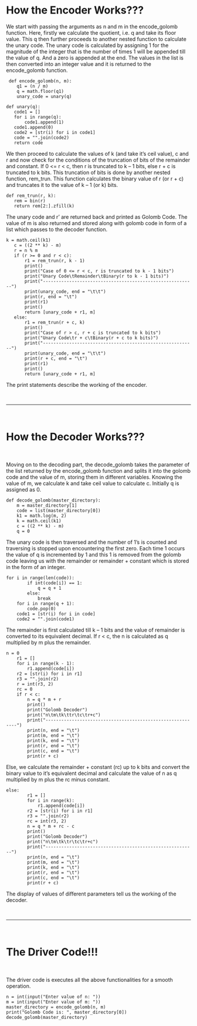 <h1>How the Encoder Works???</h1>

We start with passing the arguments as n and m in the encode_golomb function. Here, firstly we calculate the quotient, i.e. q and take its floor value. This q then further proceeds to another nested function to calculate the unary code. The unary code is calculated by assigning 1 for the magnitude of the integer that is the number of times 1 will be appended till the value of q. And a zero is appended at the end. The values in the list is then converted into an integer value and it is returned to the encode_golomb function.

```<br>
 def encode_golomb(n, m):
    q1 = (n / m)
    q = math.floor(q1)
    unary_code = unary(q)
 ```
 ```<br>
 def unary(q):
    code1 = []
    for i in range(q):
        code1.append(1)
    code1.append(0)
    code2 = [str(i) for i in code1]
    code = "".join(code2)
    return code 
 ```

We then proceed to calculate the values of k (and take it’s ceil value), c and r and now check for the conditions of the truncation of bits of the remainder and constant. 
If 0 <= r < c, then r is truncated to k – 1 bits, else r + c is truncated to k bits. This truncation of bits is done by another nested function, rem_trun.
This function calculates the binary value of r (or r + c) and truncates it to the value of k – 1 (or k) bits. 

 ```<br>
 def rem_trun(r, k):
    rem = bin(r)
    return rem[2:].zfill(k)
 ```

The unary code and r’ are returned back and printed as Golomb Code. The value of m is also returned and stored along with golomb code in form of a list which passes to the decoder function.
 
 ```<br>
k = math.ceil(k1)
    c = ((2 ** k) - m)
    r = n % m
    if (r >= 0 and r < c):
        r1 = rem_trun(r, k - 1)
        print()
        print("Case of 0 <= r < c, r is truncated to k - 1 bits")
        print("Unary Code\tRemainder\tBinary(r to k - 1 bits)")
        print("----------------------------------------------------------")
        print(unary_code, end = "\t\t")
        print(r, end = "\t")
        print(r1)
        print()
        return [unary_code + r1, m]
    else:
        r1 = rem_trun(r + c, k)
        print()
        print("Case of r > c, r + c is truncated to k bits")
        print("Unary Code\tr + c\tBinary(r + c to k bits)")
        print("----------------------------------------------------------")
        print(unary_code, end = "\t\t")
        print(r + c, end = "\t")
        print(r1)
        print()
        return [unary_code + r1, m]
```
The print statements describe the working of the encoder.

<br>
<hr>
<br>
<h1>How the Decoder Works???</h1>
<br>


Moving on to the decoding part, the decode_golomb takes the parameter of the list returned by the encode_golomb function and splits it into the golomb code and the value of m, storing them in different variables. Knowing the value of m, we calculate k and take ceil value to calculate c. Initially q is assigned as 0.

```<br>
def decode_golomb(master_directory):
    m = master_directory[1]
    code = list(master_directory[0])
    k1 = math.log(m, 2)
    k = math.ceil(k1)
    c = ((2 ** k) - m)
    q = 0
```

The unary code is then traversed and the number of 1’s is counted and traversing is stopped upon encountering the first zero. Each time 1 occurs the value of q is incremented by 1 and this 1 is removed from the golomb code leaving us with the remainder or remainder + constant which is stored in the form of an integer.

```<br>
for i in range(len(code)):
        if int(code[i]) == 1:
            q = q + 1
        else:
            break
    for i in range(q + 1):
        code.pop(0)
    code1 = [str(i) for i in code]
    code2 = "".join(code1)
```

The remainder is first calculated till k – 1 bits and the value of remainder is converted to its equivalent decimal. If r < c, the n is calculated as q multiplied by m plus the remainder.

```<br>
n = 0
    r1 = []
    for i in range(k - 1):
        r1.append(code[i])
    r2 = [str(i) for i in r1]
    r3 = "".join(r2)
    r = int(r3, 2)
    rc = 0
    if r < c:
        n = q * m + r
        print()
        print("Golomb Decoder")
        print("n\tm\tk\ttr\tc\tr+c")
        print("-----------------------------------------------------------")
        print(n, end = "\t")
        print(m, end = "\t")
        print(k, end = "\t")
        print(r, end = "\t")
        print(c, end = "\t")
        print(r + c)
```
 

Else, we calculate the remainder + constant (rc) up to k bits and convert the binary value to it’s equivalent decimal and calculate the value of n as q multiplied by m plus the rc minus constant.

```<br>
else:
        r1 = []
        for i in range(k):
            r1.append(code[i])
        r2 = [str(i) for i in r1]
        r3 = "".join(r2)
        rc = int(r3, 2)
        n = q * m + rc - c
        print()
        print("Golomb Decoder")
        print("n\tm\tk\tr\tc\tr+c")
        print("---------------------------------------------------------")
        print(n, end = "\t")
        print(m, end = "\t")
        print(k, end = "\t")
        print(r, end = "\t")
        print(c, end = "\t")
        print(r + c)
```
 
The display of values of different parameters tell us the working of the decoder.

<br>
<hr>
<br>
<h1>The Driver Code!!!</h1>
<br>

The driver code is executes all the above functionalities for a smooth operation.

```<br>
n = int(input("Enter value of n: "))
m = int(input("Enter value of m: "))
master_directory = encode_golomb(n, m)
print("Golomb Code is: ", master_directory[0])
decode_golomb(master_directory)
```
